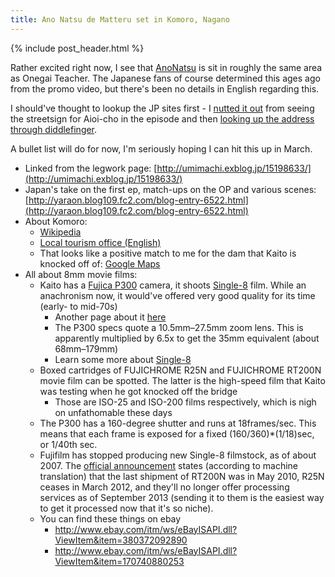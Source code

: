 ```yaml
---
title: Ano Natsu de Matteru set in Komoro, Nagano
---
```


{% include post_header.html %}

Rather excited right now, I see that [AnoNatsu](http://www.ichika-ichika.com/) is sit in roughly the same area as Onegai Teacher. The Japanese fans of course determined this ages ago from the promo video, but there's been no details in English regarding this.

I should've thought to lookup the JP sites first - I [nutted it out](http://en.wikipedia.org/wiki/Special:Search?search=aioi-cho) from seeing the streetsign for Aioi-cho in the episode and then [looking up the address through diddlefinger](http://diddlefinger.com/m/naganoken/komoroshi/402820/?ch=3-3-3&t=m).

A bullet list will do for now, I'm seriously hoping I can hit this up in March.

* Linked from the legwork page: [http://umimachi.exblog.jp/15198633/](http://umimachi.exblog.jp/15198633/)
* Japan's take on the first ep, match-ups on the OP and various scenes: [http://yaraon.blog109.fc2.com/blog-entry-6522.html](http://yaraon.blog109.fc2.com/blog-entry-6522.html)
* About Komoro:
    * [Wikipedia](http://en.wikipedia.org/wiki/Komoro,_Nagano)
    * [Local tourism office (English)](http://hometown.infocreate.co.jp/en/chubu/komoro/komoro-e.html)
    * That looks like a positive match to me for the dam that Kaito is knocked off of: [Google Maps](http://g.co/maps/ahhjz)
* All about 8mm movie films:
    * Kaito has a [Fujica P300](http://www.super8data.com/database/cameras_list/cameras_fuji/fujica_p300new.htm) camera, it shoots [Single-8](http://en.wikipedia.org/wiki/Single-8) film. While an anachronism now, it would've offered very good quality for its time (early- to mid-70s)
        * Another page about it [here](http://super8wiki.com/index.php/Fujica_P300)
        * The P300 specs quote a 10.5mm–27.5mm zoom lens. This is apparently multiplied by 6.5x to get the 35mm equivalent (about 68mm–179mm)
        * Learn some more about [Single-8](http://www.single8film.com/why.html)
    * Boxed cartridges of FUJICHROME R25N and FUJICHROME RT200N movie film can be spotted. The latter is the high-speed film that Kaito was testing when he got knocked off the bridge
        * Those are ISO-25 and ISO-200 films respectively, which is nigh on unfathomable these days
    * The P300 has a 160-degree shutter and runs at 18frames/sec. This means that each frame is exposed for a fixed (160/360)*(1/18)sec, or 1/40th sec.
    * Fujifilm has stopped producing new Single-8 filmstock, as of about 2007. The [official announcement](http://fujifilm.jp/information/articlead_0011.html) states (according to machine translation) that the last shipment of RT200N was in May 2010, R25N ceases in March 2012, and they'll no longer offer processing services as of September 2013 (sending it to them is the easiest way to get it processed now that it's so niche).
    * You can find these things on ebay
        * http://www.ebay.com/itm/ws/eBayISAPI.dll?ViewItem&item=380372092890
        * http://www.ebay.com/itm/ws/eBayISAPI.dll?ViewItem&item=170740880253


